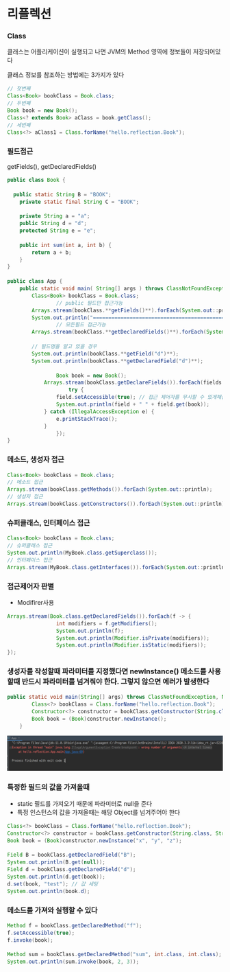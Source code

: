 # 리플렉션

### Class

클래스는 어플리케이션이 실행되고 나면 JVM의 Method 영역에 정보들이 저장되어있다

클래스 정보를 참조하는 방법에는 3가지가 있다

```java
// 첫번째
Class<Book> bookClass = Book.class;
// 두번째
Book book = new Book();
Class<? extends Book> aClass = book.getClass();
// 세번째
Class<?> aClass1 = Class.forName("hello.reflection.Book");
```

### 필드접근

getFields(), getDeclaredFields()

```java
public class Book {

  public static String B = "BOOK";
	private static final String C = "BOOK";

	private String a = "a";
	public String d = "d";
	protected String e = "e";
	
	public int sum(int a, int b) {
		return a + b;
	}
}

public class App {
    public static void main( String[] args ) throws ClassNotFoundException {
        Class<Book> bookClass = Book.class;
				// public 필드만 접근가능
        Arrays.stream(bookClass.**getFields()**).forEach(System.out::println);
        System.out.println("==============================================");
				// 모든필드 접근가능
        Arrays.stream(bookClass.**getDeclaredFields()**).forEach(System.out::println);

        // 필드명을 알고 있을 경우
        System.out.println(bookClass.**getField("d")**);
        System.out.println(bookClass.**getDeclaredField("d")**);
    
				Book book = new Book();
		    Arrays.stream(bookClass.getDeclareFields()).forEach(fields ->{
					try {
                field.setAccessible(true); // 접근 제어자를 무시할 수 있게해준다
                System.out.println(field + " " + field.get(book));
            } catch (IllegalAccessException e) {
                e.printStackTrace();
            }
				});
}
```

### 메소드, 생성자 접근

```java
Class<Book> bookClass = Book.class;
// 메소드 접근
Arrays.stream(bookClass.getMethods()).forEach(System.out::println);
// 생성자 접근
Arrays.stream(bookClass.getConstructors()).forEach(System.out::println);
```

### 슈퍼클래스, 인터페이스 접근

```java
Class<Book> bookClass = Book.class;
// 슈퍼클래스 접근
System.out.println(MyBook.class.getSuperclass());
// 인터페이스 접근
Arrays.stream(MyBook.class.getInterfaces()).forEach(System.out::println);
```

### 접근제어자 판별

- Modifirer사용

```java
Arrays.stream(Book.class.getDeclaredFields()).forEach(f -> {
				int modifiers = f.getModifiers();
				System.out.println(f);
				System.out.println(Modifier.isPrivate(modifiers));
				System.out.println(Modifier.isStatic(modifiers));
});
```

### 생성자를 작성할때 파라미터를 지정했다면 newInstance() 메소드를 사용할때 반드시 파라미터를 넘겨줘야 한다. 그렇지 않으면 에러가 발생한다

```java
public static void main(String[] args) throws ClassNotFoundException, NoSuchMethodException, InvocationTargetException, InstantiationException, IllegalAccessException {
        Class<?> bookClass = Class.forName("hello.reflection.Book");
        Constructor<?> constructor = bookClass.getConstructor(String.class, String.class, String.class);
        Book book = (Book)constructor.newInstance();
    }
```

<img src="https://github.com/yoonmin-kim/TIL/blob/main/JAVA/img/%EB%A6%AC%ED%94%8C%EB%A0%89%EC%85%981.png?raw=true">

### 특정한 필드의 값을 가져올때

- static 필드를 가져오기 때문에 파라미터로 null을 준다
- 특정 인스턴스의 값을 가져올때는 해당 Object를 넘겨주어야 한다

```java
Class<?> bookClass = Class.forName("hello.reflection.Book");
Constructor<?> constructor = bookClass.getConstructor(String.class, String.class, String.class);
Book book = (Book)constructor.newInstance("x", "y", "z");

Field B = bookClass.getDeclaredField("B");
System.out.println(B.get(null));
Field d = bookClass.getDeclaredField("d");
System.out.println(d.get(book));
d.set(book, "test"); // 값 세팅
System.out.println(book.d);
```

### 메소드를 가져와 실행할 수 있다

```java
Method f = bookClass.getDeclaredMethod("f");
f.setAccessible(true);
f.invoke(book);

Method sum = bookClass.getDeclaredMethod("sum", int.class, int.class);
System.out.println(sum.invoke(book, 2, 3));
```
